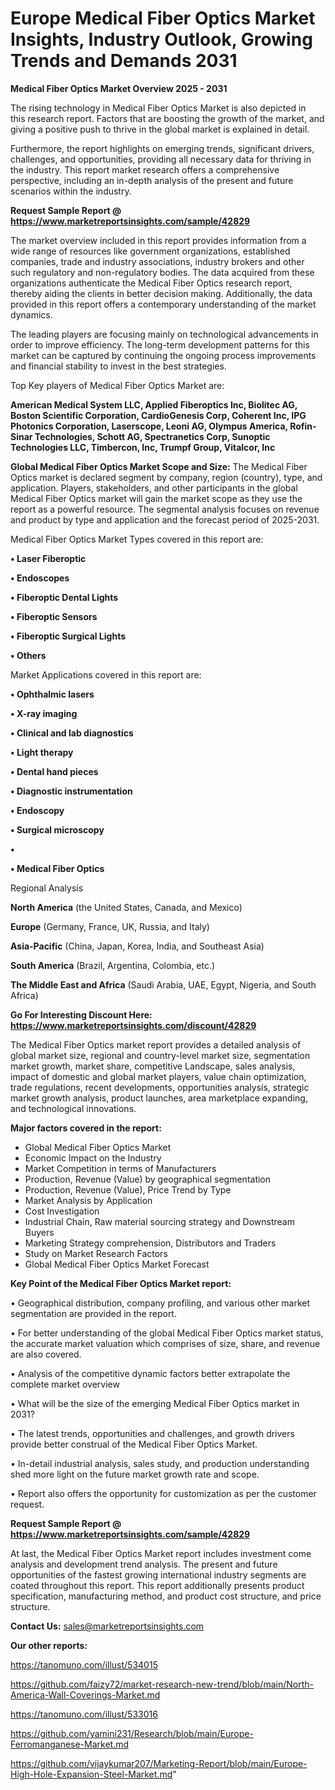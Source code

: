 # Europe Medical Fiber Optics Market Insights, Industry Outlook, Growing Trends and Demands 2031

<Strong> Medical Fiber Optics Market Overview 2025 - 2031</strong>

The rising technology in Medical Fiber Optics Market is also depicted in this research report. Factors that are boosting the growth of the market, and giving a positive push to thrive in the global market is explained in detail.

Furthermore, the report highlights on emerging trends, significant drivers, challenges, and opportunities, providing all necessary data for thriving in the industry. This report market research offers a comprehensive perspective, including an in-depth analysis of the present and future scenarios within the industry.

<strong>Request Sample Report @ <a href=https://www.marketreportsinsights.com/sample/42829>https://www.marketreportsinsights.com/sample/42829</a></strong>

The market overview included in this report provides information from a wide range of resources like government organizations, established companies, trade and industry associations, industry brokers and other such regulatory and non-regulatory bodies. The data acquired from these organizations authenticate the Medical Fiber Optics research report, thereby aiding the clients in better decision making. Additionally, the data provided in this report offers a contemporary understanding of the market dynamics.

The leading players are focusing mainly on technological advancements in order to improve efficiency. The long-term development patterns for this market can be captured by continuing the ongoing process improvements and financial stability to invest in the best strategies.

Top Key players of Medical Fiber Optics Market are:

<strong>American Medical System LLC, Applied Fiberoptics Inc, Biolitec AG, Boston Scientific Corporation, CardioGenesis Corp, Coherent Inc, IPG Photonics Corporation, Laserscope, Leoni AG, Olympus America, Rofin-Sinar Technologies, Schott AG, Spectranetics Corp, Sunoptic Technologies LLC, Timbercon, Inc, Trumpf Group, Vitalcor, Inc</strong>

<strong><b>Global Medical Fiber Optics Market Scope and Size:</b></strong>
The Medical Fiber Optics market is declared segment by company, region (country), type, and application. Players, stakeholders, and other participants in the global Medical Fiber Optics market will gain the market scope as they use the report as a powerful resource. The segmental analysis focuses on revenue and product by type and application and the forecast period of 2025-2031.

Medical Fiber Optics Market Types covered in this report are:

<strong>•  Laser Fiberoptic

•  Endoscopes

•  Fiberoptic Dental Lights

•  Fiberoptic Sensors

•  Fiberoptic Surgical Lights

•  Others</strong>

Market Applications covered in this report are:

<strong>•  Ophthalmic lasers

•  X-ray imaging

•  Clinical and lab diagnostics

•  Light therapy

•  Dental hand pieces

•  Diagnostic instrumentation

•  Endoscopy

•  Surgical microscopy

•  

•  Medical Fiber Optics</strong> 

Regional Analysis

<strong>North America</strong> (the United States, Canada, and Mexico)

<strong>Europe</strong> (Germany, France, UK, Russia, and Italy)

<strong>Asia-Pacific</strong> (China, Japan, Korea, India, and Southeast Asia)

<strong>South America</strong> (Brazil, Argentina, Colombia, etc.)

<strong>The Middle East and Africa</strong> (Saudi Arabia, UAE, Egypt, Nigeria, and South Africa)

<strong>Go For Interesting Discount Here: <a href=https://www.marketreportsinsights.com/discount/42829>https://www.marketreportsinsights.com/discount/42829</a></strong>

The Medical Fiber Optics market report provides a detailed analysis of global market size, regional and country-level market size, segmentation market growth, market share, competitive Landscape, sales analysis, impact of domestic and global market players, value chain optimization, trade regulations, recent developments, opportunities analysis, strategic market growth analysis, product launches, area marketplace expanding, and technological innovations.

<strong><b>Major factors covered in the report:</b></strong>
<ul>
  <li>Global Medical Fiber Optics Market </li>
  <li>Economic Impact on the Industry</li>
  <li>Market Competition in terms of Manufacturers</li>
  <li>Production, Revenue (Value) by geographical segmentation</li>
  <li>Production, Revenue (Value), Price Trend by Type</li>
  <li>Market Analysis by Application</li>
  <li>Cost Investigation</li>
  <li>Industrial Chain, Raw material sourcing strategy and Downstream Buyers</li>
  <li>Marketing Strategy comprehension, Distributors and Traders</li>
  <li>Study on Market Research Factors</li>
  <li>Global Medical Fiber Optics Market Forecast</li>
</ul>

<strong><b>Key Point of the Medical Fiber Optics Market report:</b></strong>

• Geographical distribution, company profiling, and various other market segmentation are provided in the report.

• For better understanding of the global Medical Fiber Optics market status, the accurate market valuation which comprises of size, share, and revenue are also covered.

• Analysis of the competitive dynamic factors better extrapolate the complete market overview

• What will be the size of the emerging Medical Fiber Optics market in 2031?

• The latest trends, opportunities and challenges, and growth drivers provide better construal of the Medical Fiber Optics Market.

• In-detail industrial analysis, sales study, and production understanding shed more light on the future market growth rate and scope.

• Report also offers the opportunity for customization as per the customer request.

<strong>Request Sample Report @ <a href=https://www.marketreportsinsights.com/sample/42829>https://www.marketreportsinsights.com/sample/42829</a></strong>

At last, the Medical Fiber Optics Market report includes investment come analysis and development trend analysis. The present and future opportunities of the fastest growing international industry segments are coated throughout this report. This report additionally presents product specification, manufacturing method, and product cost structure, and price structure.

<strong>Contact Us:</strong>
sales@marketreportsinsights.com

<strong>Our other reports:</strong>

<a href=https://tanomuno.com/illust/534015>https://tanomuno.com/illust/534015</a>

<a href=https://github.com/faizy72/market-research-new-trend/blob/main/North-America-Wall-Coverings-Market.md>https://github.com/faizy72/market-research-new-trend/blob/main/North-America-Wall-Coverings-Market.md</a>

<a href=https://tanomuno.com/illust/533016>https://tanomuno.com/illust/533016</a>

<a href=https://github.com/yamini231/Research/blob/main/Europe-Ferromanganese-Market.md>https://github.com/yamini231/Research/blob/main/Europe-Ferromanganese-Market.md</a>

<a href=https://github.com/vijaykumar207/Marketing-Report/blob/main/Europe-High-Hole-Expansion-Steel-Market.md>https://github.com/vijaykumar207/Marketing-Report/blob/main/Europe-High-Hole-Expansion-Steel-Market.md</a>"
